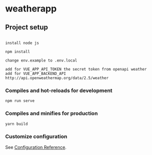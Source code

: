 # weatherapp

## Project setup
```

install node js

npm install

change env.example to .env.local

add for VUE_APP_API_TOKEN the secret token from openapi weather
add for VUE_APP_BACKEND_API http://api.openweathermap.org/data/2.5/weather
```

### Compiles and hot-reloads for development
```
npm run serve
```

### Compiles and minifies for production
```
yarn build
```

### Customize configuration
See [Configuration Reference](https://cli.vuejs.org/config/).
